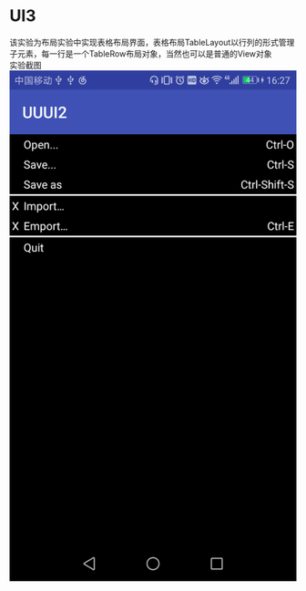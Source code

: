# UI3
该实验为布局实验中实现表格布局界面，表格布局TableLayout以行列的形式管理子元素，每一行是一个TableRow布局对象，当然也可以是普通的View对象<br>
实验截图<br>
![](https://github.com/panwenxia/UI3/blob/master/images/UUUI3.png)
